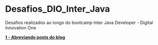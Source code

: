 # Desafios_DIO_Inter_Java
Desafios realizados ao longo do bootcamp Inter Java Developer - Digital Innovation One

[**1 - Abreviando posts do blog**](https://github.com/gabmidori/Desafios_DIO_Inter_Java/tree/main/1%20-%20Abreviando%20Posts%20do%20Blog)

